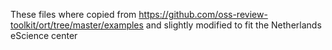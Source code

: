 These files where copied from <https://github.com/oss-review-toolkit/ort/tree/master/examples> and slightly modified to fit the Netherlands eScience center
